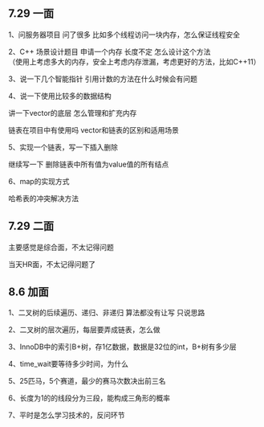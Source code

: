 ## 7.29 一面

1、问服务器项目  问了很多 比如多个线程访问一块内存，怎么保证线程安全

2、C++ 场景设计题目 申请一个内存  长度不定 怎么设计这个方法  
（使用上考虑多大的内存，安全上考虑内存泄漏，考虑更好的方法，比如C++11）

3、说一下几个智能指针 引用计数的方法在什么时候会有问题 

4、说一下使用比较多的数据结构 

讲一下vector的底层 怎么管理和扩充内存
     
链表在项目中有使用吗 vector和链表的区别和适用场景
     
5、实现一个链表，写一下插入删除

 继续写一下 删除链表中所有值为value值的所有结点
      
6、map的实现方式

哈希表的冲突解决方法

## 7.29 二面

主要感觉是综合面，不太记得问题

当天HR面，不太记得问题了

## 8.6 加面

1、二叉树的后续遍历、递归、非递归  算法都没有让写 只说思路

2、二叉树的层次遍历，每层要弄成链表，怎么做

3、InnoDB中的索引B+树，存1亿数据，数据是32位的int，B+树有多少层

4、time_wait要等待多少时间，为什么

5、25匹马，5个赛道，最少的赛马次数决出前三名

6、长度为1的的线段分为三段，能构成三角形的概率

7、平时是怎么学习技术的，反问环节
